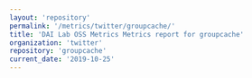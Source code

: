 ```yaml
---
layout: 'repository'
permalink: '/metrics/twitter/groupcache/'
title: 'DAI Lab OSS Metrics Metrics report for groupcache'
organization: 'twitter'
repository: 'groupcache'
current_date: '2019-10-25'
---
```


